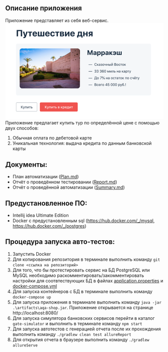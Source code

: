 ## Описание приложения

Приложение представляет из себя веб-сервис.
![img.png](img.png)
Приложение предлагает купить тур по определённой цене с помощью двух способов:

1. Обычная оплата по дебетовой карте
2. Уникальная технология: выдача кредита по данным банковской карты

## Документы:

- План автоматизации ([Plan.md](https://github.com/Ekaterina-Isabel/Diploma/blob/master/Plan.md))
- Отчёт о проведённом тестировании ([Report.md](https://github.com/Ekaterina-Isabel/Diploma/blob/master/Report.md))
- Отчёт о проведённой автоматизации ([Summary.md](https://github.com/Ekaterina-Isabel/Diploma/blob/master/Summary.md))

## Предустановленное ПО:

- Intellij idea Ultimate Edition
- Docker с предустановленным sql (https://hub.docker.com/_/mysql, https://hub.docker.com/_/postgres)

## Процедура запуска авто-тестов:

1. Запустить Docker
2. Для копирования репозитория в терминале выполнить команду `git clone <ссылка на репозиторий>`
3. Для того, что бы протестировать сервис на БД PostgreSQL или MySQL необходимо раскомментировать/закомментировать настройки для соотвтествующих БД в файлах [application.properties](https://github.com/Ekaterina-Isabel/Diploma/blob/master/application.properties) и [docker-compose.yml](https://github.com/Ekaterina-Isabel/Diploma/blob/master/docker-compose.yml)
4. Для запуска контейнеров с БД в терминале выполнить команду `docker-compose up`
5. Для запуска приложения в терминале выполнить команду `java -jar .\artifacts\aqa-shop.jar`. Приложение открывается на
   странице http://localhost:8080/
6. Для запуска симулятора банковских сервисов перейти в каталог `gate-simulator` и выполнить в терминале
   команду `npm start`
7. Для запуска автотестов с генерацией отчета после их прохождения выполнить команду `./gradlew clean test allureReport`
8. Для открытия отчета в браузере выполнить команду `./gradlew allureServe`
